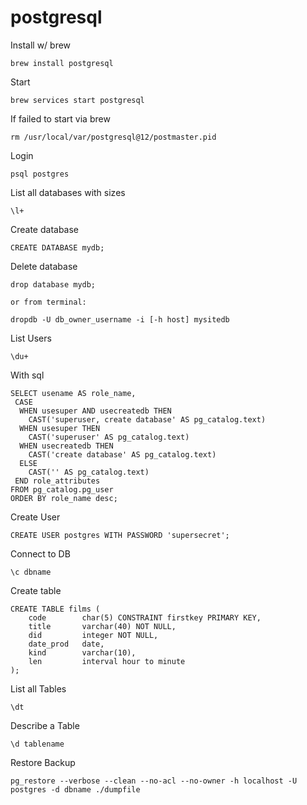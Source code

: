 # postgresql
Install w/ brew
```
brew install postgresql
```

Start
```
brew services start postgresql
```

If failed to start via brew
```
rm /usr/local/var/postgresql@12/postmaster.pid
```

Login
```
psql postgres
```

List all databases with sizes 
```
\l+
```

Create database
```
CREATE DATABASE mydb;
```

Delete database
```
drop database mydb;

or from terminal:

dropdb -U db_owner_username -i [-h host] mysitedb
```

List Users
```
\du+
```

With sql
```
SELECT usename AS role_name,
 CASE
  WHEN usesuper AND usecreatedb THEN
    CAST('superuser, create database' AS pg_catalog.text)
  WHEN usesuper THEN
    CAST('superuser' AS pg_catalog.text)
  WHEN usecreatedb THEN
    CAST('create database' AS pg_catalog.text)
  ELSE
    CAST('' AS pg_catalog.text)
 END role_attributes
FROM pg_catalog.pg_user
ORDER BY role_name desc;
```

Create User
```
CREATE USER postgres WITH PASSWORD 'supersecret';
```

Connect to DB
```
\c dbname
```

Create table
```
CREATE TABLE films (
    code        char(5) CONSTRAINT firstkey PRIMARY KEY,
    title       varchar(40) NOT NULL,
    did         integer NOT NULL,
    date_prod   date,
    kind        varchar(10),
    len         interval hour to minute
);
```

List all Tables
```
\dt
```

Describe a Table
```
\d tablename
```

Restore Backup
```
pg_restore --verbose --clean --no-acl --no-owner -h localhost -U postgres -d dbname ./dumpfile
```
